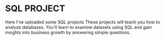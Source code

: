 # SQL PROJECT

Here I've uploaded some SQL projects
These projects will teach you how to analyze databases. You'll learn to examine datasets using SQL and gain insights into business growth by answering simple questions.
